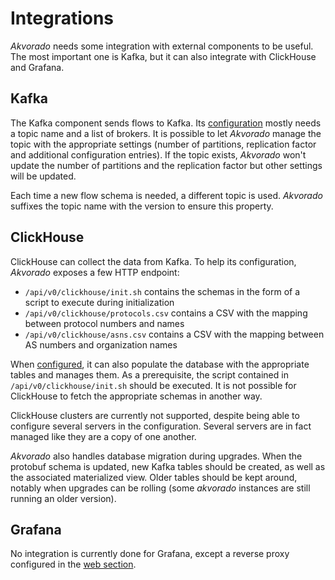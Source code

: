 # Integrations

*Akvorado* needs some integration with external components to be
useful. The most important one is Kafka, but it can also integrate
with ClickHouse and Grafana.

## Kafka

The Kafka component sends flows to Kafka. Its
[configuration](02-configuration.md#kafka) mostly needs a topic name and a list
of brokers. It is possible to let *Akvorado* manage the topic with the
appropriate settings (number of partitions, replication factor and
additional configuration entries). If the topic exists, *Akvorado*
won't update the number of partitions and the replication factor but
other settings will be updated.

Each time a new flow schema is needed, a different topic is used.
*Akvorado* suffixes the topic name with the version to ensure this
property.

## ClickHouse

ClickHouse can collect the data from Kafka. To help its configuration,
*Akvorado* exposes a few HTTP endpoint:

- `/api/v0/clickhouse/init.sh` contains the schemas in the form of a
  script to execute during initialization
- `/api/v0/clickhouse/protocols.csv` contains a CSV with the mapping
  between protocol numbers and names
- `/api/v0/clickhouse/asns.csv` contains a CSV with the mapping
  between AS numbers and organization names

When [configured](02-configuration.md#clickhouse), it can also populate
the database with the appropriate tables and manages them. As a
prerequisite, the script contained in `/api/v0/clickhouse/init.sh`
should be executed. It is not possible for ClickHouse to fetch the
appropriate schemas in another way.

ClickHouse clusters are currently not supported, despite being able to
configure several servers in the configuration. Several servers are in
fact managed like they are a copy of one another.

*Akvorado* also handles database migration during upgrades. When the
protobuf schema is updated, new Kafka tables should be created, as
well as the associated materialized view. Older tables should be kept
around, notably when upgrades can be rolling (some *akvorado*
instances are still running an older version).

## Grafana

No integration is currently done for Grafana, except a reverse proxy
configured in the [web section](02-configuration.md#web).
